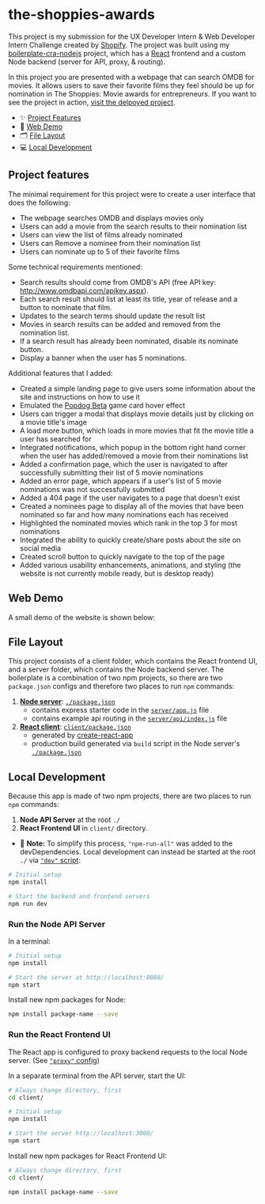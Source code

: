 # the-shoppies-awards

This project is my submission for the UX Developer Intern & Web Developer Intern Challenge created by [Shopify](https://www.shopify.com/careers/developer-internships-data-science-internships-winter-2021-826aeb). The project was built using my [boilerplate-cra-nodejs](https://github.com/shinellm/boilerplate-cra-nodejs) project, which has a [React](https://github.com/facebook/create-react-app) frontend and a custom Node backend (server for API, proxy, & routing).

In this project you are presented with a webpage that can search OMDB for movies. It allows users to save their favorite films they feel should be up for nomination in The Shoppies: Movie awards for entrepreneurs. If you want to see the project in action, [visit the delpoyed project](https://the-shoppies-awards.herokuapp.com/).

* ✨ [Project Features](#user-content-project-features)
* 👾 [Web Demo](#user-content-web-demo)
* 🗂 [File Layout](#user-content-file-layout)
* 💻 [Local Development](#user-content-local-development)

## Project features
The minimal requirement for this project were to create a user interface that does the following:
* The webpage searches OMDB and displays movies only
* Users can add a movie from the search results to their nomination list
* Users can view the list of films already nominated
* Users can Remove a nominee from their nomination list
* Users can nominate up to 5 of their favorite films

Some technical requirements mentioned:
* Search results should come from OMDB's API (free API key: http://www.omdbapi.com/apikey.aspx).
* Each search result should list at least its title, year of release and a button to nominate that film.
* Updates to the search terms should update the result list
* Movies in search results can be added and removed from the nomination list.
* If a search result has already been nominated, disable its nominate button.
* Display a banner when the user has 5 nominations.

Additional features that I added:
* Created a simple landing page to give users some information about the site and instructions on how to use it
* Emulated the [Popdog Beta](https://popdog.com/games) game card hover effect
* Users can trigger a modal that displays movie details just by clicking on a movie title's image
* A load more button, which loads in more movies that fit the movie title a user has searched for
* Integrated notifications, which popup in the bottom right hand corner when the user has added/removed a movie from their nominations list
* Added a confirmation page, which the user is navigated to after successfully submitting their list of 5 movie nominations
* Added an error page, which appears if a user's list of 5 movie nominations was not successfully submitted
* Added a 404 page if the user navigates to a page that doesn't exist
* Created a nominees page to display all of the movies that have been nominated so far and how many nominations each has received
* Highlighted the nominated movies which rank in the top 3 for most nominations
* Integrated the ability to quickly create/share posts about the site on social media
* Created scroll button to quickly navigate to the top of the page
* Added various usability enhancements, animations, and styling (the website is not currently mobile ready, but is desktop ready)

## Web Demo

A small demo of the website is shown below:



## File Layout

This project consists of a client folder, which contains the React frontend UI, and a server folder, which contains the Node backend server. The boilerplate is a combination of two npm projects, so there are two `package.json` configs and therefore two places to run `npm` commands:

  1. [**Node server**](server/): [`./package.json`](package.json)
      * contains express starter code in the [`server/app.js`](server/app.js) file
      * contains example api routing in the [`server/api/index.js`](server/api/index.js) file
  2. [**React client**](client/): [`client/package.json`](client/package.json)
      * generated by [create-react-app](https://github.com/facebook/create-react-app)
      * production build generated via `build` script in the Node server's [`./package.json`](package.json)

## Local Development

Because this app is made of two npm projects, there are two places to run `npm` commands:

1. **Node API Server** at the root `./`
2. **React Frontend UI** in `client/` directory.

* 📝 **Note:** To simplify this process, `"npm-run-all"` was added to the devDependencies. Local development can instead be started at the root `./` via [`"dev"` script](/package.json):
```bash
# Initial setup
npm install

# Start the backend and frontend servers
npm run dev
```

### Run the Node API Server

In a terminal:

```bash
# Initial setup
npm install

# Start the server at http://localhost:8080/
npm start
```

Install new npm packages for Node:

```bash
npm install package-name --save
```


### Run the React Frontend UI

The React app is configured to proxy backend requests to the local Node server. (See [`"proxy"` config](client/package.json))

In a separate terminal from the API server, start the UI:

```bash
# Always change directory, first
cd client/

# Initial setup
npm install

# Start the server http://localhost:3000/
npm start
```

Install new npm packages for React Frontend UI:

```bash
# Always change directory, first
cd client/

npm install package-name --save
```
